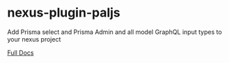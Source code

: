 # nexus-plugin-paljs

Add Prisma select and Prisma Admin and all model GraphQL input types to your nexus project

[Full Docs](https://paljs.com/generator/nexus#add-paljs-plugin)